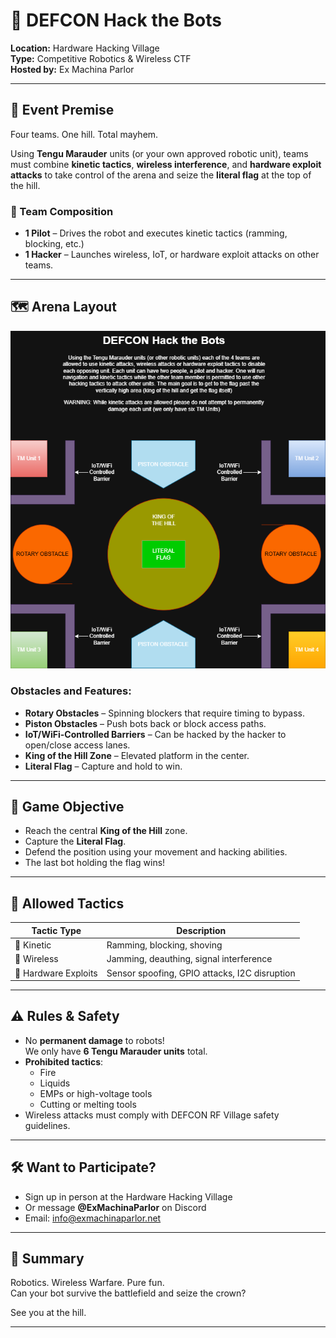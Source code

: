 # 🧨 DEFCON Hack the Bots

**Location:** Hardware Hacking Village  
**Type:** Competitive Robotics & Wireless CTF  
**Hosted by:** Ex Machina Parlor  

---

## 📜 Event Premise

Four teams. One hill. Total mayhem.

Using **Tengu Marauder** units (or your own approved robotic unit), teams must combine **kinetic tactics**, **wireless interference**, and **hardware exploit attacks** to take control of the arena and seize the **literal flag** at the top of the hill.

### 👥 Team Composition

- **1 Pilot** – Drives the robot and executes kinetic tactics (ramming, blocking, etc.)
- **1 Hacker** – Launches wireless, IoT, or hardware exploit attacks on other teams.

---

## 🗺️ Arena Layout

<p align="center">
  <img src="./Diagrams/DEFCONBattleBots.png" alt="Diagram">
</p>

### Obstacles and Features:
- **Rotary Obstacles** – Spinning blockers that require timing to bypass.
- **Piston Obstacles** – Push bots back or block access paths.
- **IoT/WiFi-Controlled Barriers** – Can be hacked by the hacker to open/close access lanes.
- **King of the Hill Zone** – Elevated platform in the center.
- **Literal Flag** – Capture and hold to win.

---

## 🎯 Game Objective

- Reach the central **King of the Hill** zone.
- Capture the **Literal Flag**.
- Defend the position using your movement and hacking abilities.
- The last bot holding the flag wins!

---

## 🧠 Allowed Tactics

| Tactic Type        | Description                                           |
|--------------------|-------------------------------------------------------|
| 🛞 Kinetic          | Ramming, blocking, shoving                            |
| 📡 Wireless         | Jamming, deauthing, signal interference               |
| 🔧 Hardware Exploits| Sensor spoofing, GPIO attacks, I2C disruption         |

---

## ⚠️ Rules & Safety

- No **permanent damage** to robots!  
  We only have **6 Tengu Marauder units** total.
- **Prohibited tactics**:  
  - Fire  
  - Liquids  
  - EMPs or high-voltage tools  
  - Cutting or melting tools  
- Wireless attacks must comply with DEFCON RF Village safety guidelines.

---

## 🛠️ Want to Participate?

- Sign up in person at the Hardware Hacking Village
- Or message **@ExMachinaParlor** on Discord
- Email: [info@exmachinaparlor.net](mailto:info@exmachinaparlor.net)

---

## 🏁 Summary

Robotics. Wireless Warfare. Pure fun.  
Can your bot survive the battlefield and seize the crown?

See you at the hill.

---


